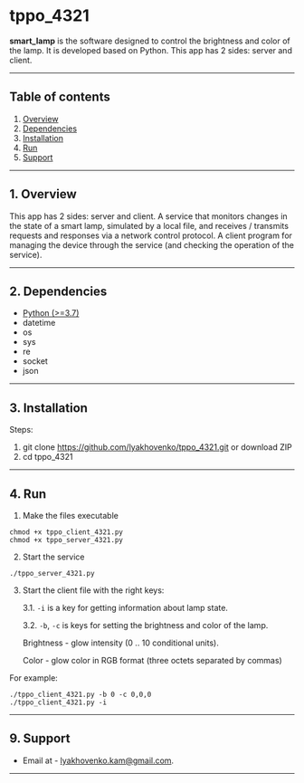 # tppo_4321
**smart_lamp** is the software designed to control the brightness and color of the lamp. It is developed based on Python. This app has 2 sides: server and client.

---

## Table of contents

1.  [ Overview ](#overview)
2.  [ Dependencies ](#dependencies)
3.  [ Installation ](#installation)
4.  [ Run ](#run)
5.  [ Support ](#support)


---

<a name="overview"></a>
## 1. Overview

This app has 2 sides: server and client. 
A service that monitors changes in the state of a smart lamp, simulated by a local file, and receives / transmits requests and responses via a network control protocol.
A client program for managing the device through the service (and checking the operation of the service).

---

<a name="dependencies"></a>
## 2. Dependencies

- [Python (>=3.7)](https://www.python.org/)
- datetime
- os
- sys
- re
- socket
- json

---

<a name="installation"></a>
## 3. Installation

Steps:

1. git clone https://github.com/lyakhovenko/tppo_4321.git or download ZIP
2. cd tppo_4321

---

<a name="run"></a>
## 4. Run
1. Make the files executable
```
chmod +x tppo_client_4321.py
chmod +x tppo_server_4321.py
```
2. Start the service
```
./tppo_server_4321.py
```
3. Start the client file with the right keys:

    3.1. ```-i``` is a key for getting information about lamp state.
    
    3.2. ```-b```, ```-c``` is keys for setting the brightness and color of the lamp. 
      
      Brightness - glow intensity (0 .. 10 conditional units). 
      
      Color - glow color in RGB format (three octets separated by commas)

For example:
```
./tppo_client_4321.py -b 0 -c 0,0,0
./tppo_client_4321.py -i
```
---

<a name="support"></a>
## 9. Support

- Email at - lyakhovenko.kam@gmail.com.

---

